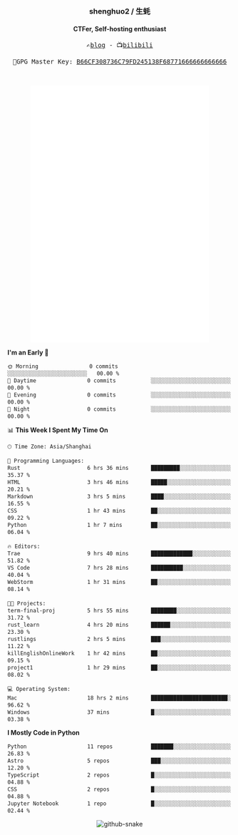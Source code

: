 <h3 align="center"> shenghuo2 / 生蚝 </h3>
<h4 align="center" >CTFer, Self-hosting enthusiast</h3>


<p align="center">
  <samp>
    ✍️<a href="https://blog.shenghuo2.top/">blog</a> -
    📺<a href="https://space.bilibili.com/85894935">bilibili</a>
  </samp>
</p>
<p align="center">
  <samp>
     🔐GPG Master Key: <a align="center" href="https://github.com/shenghuo2.gpg">B66CF308736C79FD245138F68771666666666666</a>
  </samp>
</p>
<br>
<p align="center">
  <a href="https://github.com/shenghuo2">
    <img width="400" align="top" src="https://github.com/shenghuo2/shenghuo2/blob/main/metrics.left.svg" />
  </a>
  <a href="https://github.com/shenghuo2">
    <img width="400" align="top" src="https://github.com/shenghuo2/shenghuo2/blob/main/metrics.right.svg" />
  </a>
</p>


<!--START_SECTION:waka-->
**I'm an Early 🐤** 

```text
🌞 Morning                0 commits           ░░░░░░░░░░░░░░░░░░░░░░░░░   00.00 % 
🌆 Daytime                0 commits           ░░░░░░░░░░░░░░░░░░░░░░░░░   00.00 % 
🌃 Evening                0 commits           ░░░░░░░░░░░░░░░░░░░░░░░░░   00.00 % 
🌙 Night                  0 commits           ░░░░░░░░░░░░░░░░░░░░░░░░░   00.00 % 
```


📊 **This Week I Spent My Time On** 

```text
🕑︎ Time Zone: Asia/Shanghai

💬 Programming Languages: 
Rust                     6 hrs 36 mins       █████████░░░░░░░░░░░░░░░░   35.37 % 
HTML                     3 hrs 46 mins       █████░░░░░░░░░░░░░░░░░░░░   20.21 % 
Markdown                 3 hrs 5 mins        ████░░░░░░░░░░░░░░░░░░░░░   16.55 % 
CSS                      1 hr 43 mins        ██░░░░░░░░░░░░░░░░░░░░░░░   09.22 % 
Python                   1 hr 7 mins         ██░░░░░░░░░░░░░░░░░░░░░░░   06.04 % 

🔥 Editors: 
Trae                     9 hrs 40 mins       █████████████░░░░░░░░░░░░   51.82 % 
VS Code                  7 hrs 28 mins       ██████████░░░░░░░░░░░░░░░   40.04 % 
WebStorm                 1 hr 31 mins        ██░░░░░░░░░░░░░░░░░░░░░░░   08.14 % 

🐱‍💻 Projects: 
term-final-proj          5 hrs 55 mins       ████████░░░░░░░░░░░░░░░░░   31.72 % 
rust_learn               4 hrs 20 mins       ██████░░░░░░░░░░░░░░░░░░░   23.30 % 
rustlings                2 hrs 5 mins        ███░░░░░░░░░░░░░░░░░░░░░░   11.22 % 
killEnglishOnlineWork    1 hr 42 mins        ██░░░░░░░░░░░░░░░░░░░░░░░   09.15 % 
project1                 1 hr 29 mins        ██░░░░░░░░░░░░░░░░░░░░░░░   08.02 % 

💻 Operating System: 
Mac                      18 hrs 2 mins       ████████████████████████░   96.62 % 
Windows                  37 mins             █░░░░░░░░░░░░░░░░░░░░░░░░   03.38 % 
```

**I Mostly Code in Python** 

```text
Python                   11 repos            ███████░░░░░░░░░░░░░░░░░░   26.83 % 
Astro                    5 repos             ███░░░░░░░░░░░░░░░░░░░░░░   12.20 % 
TypeScript               2 repos             █░░░░░░░░░░░░░░░░░░░░░░░░   04.88 % 
CSS                      2 repos             █░░░░░░░░░░░░░░░░░░░░░░░░   04.88 % 
Jupyter Notebook         1 repo              █░░░░░░░░░░░░░░░░░░░░░░░░   02.44 % 
```




<!--END_SECTION:waka-->


<div align="center">
  <picture>
    <source media="(prefers-color-scheme: dark)" srcset="https://gist.githubusercontent.com/shenghuo2/bfce20b14ab0484cef03bae6e60e0b3a/raw/github-snake-dark.svg" />
    <source media="(prefers-color-scheme: light)" srcset="https://gist.githubusercontent.com/shenghuo2/bfce20b14ab0484cef03bae6e60e0b3a/raw/github-snake.svg" />
    <img alt="github-snake" src="https://gist.githubusercontent.com/shenghuo2/bfce20b14ab0484cef03bae6e60e0b3a/raw/github-snake.svg" />
  </picture>
</div>

<!--
**shenghuo2/shenghuo2** is a ✨ _special_ ✨ repository because its `README.md` (this file) appears on your GitHub profile.

Here are some ideas to get you started:

- 🔭 I’m currently working on ...
- 🌱 I’m currently learning ...
- 👯 I’m looking to collaborate on ...
- 🤔 I’m looking for help with ...
- 💬 Ask me about ...
- 📫 How to reach me: ...
- 😄 Pronouns: ...
- ⚡ Fun fact: ...
-->
